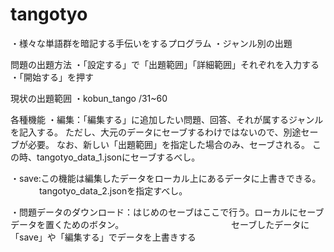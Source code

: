 # tangotyo
・様々な単語群を暗記する手伝いをするプログラム
・ジャンル別の出題

問題の出題方法
・「設定する」で「出題範囲」「詳細範囲」それぞれを入力する
・「開始する」を押す

現状の出題範囲
・kobun_tango
 /31~60

各種機能
・編集：「編集する」に追加したい問題、回答、それが属するジャンルを記入する。
     ただし、大元のデータにセーブするわけではないので、別途セーブが必要。
     なお、新しい「出題範囲」を指定した場合のみ、セーブされる。
     この時、tangotyo_data_1.jsonにセーブするべし。
    
・save:この機能は編集したデータをローカル上にあるデータに上書きできる。
　　　 tangotyo_data_2.jsonを指定すべし。
    
・問題データのダウンロード：はじめのセーブはここで行う。ローカルにセーブデータを置くためのボタン。
　　　　　　　　　　　　セーブしたデータに「save」や「編集する」でデータを上書きする
